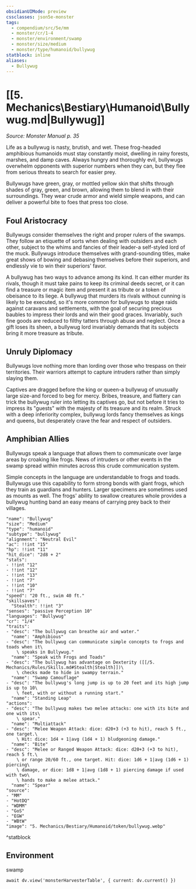 ```yaml
---
obsidianUIMode: preview
cssclasses: json5e-monster
tags:
  - compendium/src/5e/mm
  - monster/cr/1-4
  - monster/environment/swamp
  - monster/size/medium
  - monster/type/humanoid/bullywug
statblock: inline
aliases:
  - Bullywug
---
```

# [[5. Mechanics\Bestiary\Humanoid\Bullywug.md|Bullywug]]
*Source: Monster Manual p. 35*  

Life as a bullywug is nasty, brutish, and wet. These frog-headed amphibious humanoids must stay constantly moist, dwelling in rainy forests, marshes, and damp caves. Always hungry and thoroughly evil, bullywugs overwhelm opponents with superior numbers when they can, but they flee from serious threats to search for easier prey.

Bullywugs have green, gray, or mottled yellow skin that shifts through shades of gray, green, and brown, allowing them to blend in with their surroundings. They wear crude armor and wield simple weapons, and can deliver a powerful bite to foes that press too close.

## Foul Aristocracy

Bullywugs consider themselves the right and proper rulers of the swamps. They follow an etiquette of sorts when dealing with outsiders and each other, subject to the whims and fancies of their leader-a self-styled lord of the muck. Bullywugs introduce themselves with grand-sounding titles, make great shows of bowing and debasing themselves before their superiors, and endlessly vie to win their superiors' favor.

A bullywug has two ways to advance among its kind. It can either murder its rivals, though it must take pains to keep its criminal deeds secret, or it can find a treasure or magic item and present it as tribute or a token of obeisance to its liege. A bullywug that murders its rivals without cunning is likely to be executed, so it's more common for bullywugs to stage raids against caravans and settlements, with the goal of securing precious baubles to impress their lords and win their good graces. Invariably, such fine goods are reduced to filthy tatters through abuse and neglect. Once a gift loses its sheen, a bullywug lord invariably demands that its subjects bring it more treasure as tribute.

## Unruly Diplomacy

Bullywugs love nothing more than lording over those who trespass on their territories. Their warriors attempt to capture intruders rather than simply slaying them.

Captives are dragged before the king or queen-a bullywug of unusually large size-and forced to beg for mercy. Bribes, treasure, and flattery can trick the bullywug ruler into letting its captives go, but not before it tries to impress its "guests" with the majesty of its treasure and its realm. Struck with a deep inferiority complex, bullywug lords fancy themselves as kings and queens, but desperately crave the fear and respect of outsiders.

## Amphibian Allies

Bullywugs speak a language that allows them to communicate over large areas by croaking like frogs. News of intruders or other events in the swamp spread within minutes across this crude communication system.

Simple concepts in the language are understandable to frogs and toads. Bullywugs use this capability to form strong bonds with giant frogs, which they train as guardians and hunters. Larger specimens are sometimes used as mounts as well. The frogs' ability to swallow creatures whole provides a bullywug hunting band an easy means of carrying prey back to their villages.

```statblock
"name": "Bullywug"
"size": "Medium"
"type": "humanoid"
"subtype": "bullywug"
"alignment": "Neutral Evil"
"ac": !!int "15"
"hp": !!int "11"
"hit_dice": "2d8 + 2"
"stats":
- !!int "12"
- !!int "12"
- !!int "13"
- !!int "7"
- !!int "10"
- !!int "7"
"speed": "20 ft., swim 40 ft."
"skillsaves":
  "Stealth": !!int "3"
"senses": "passive Perception 10"
"languages": "Bullywug"
"cr": "1/4"
"traits":
- "desc": "The bullywug can breathe air and water."
  "name": "Amphibious"
- "desc": "The bullywug can communicate simple concepts to frogs and toads when it\
    \ speaks in Bullywug."
  "name": "Speak with Frogs and Toads"
- "desc": "The bullywug has advantage on Dexterity ([[/5. Mechanics/Rules/Skills.md#Stealth|Stealth]])\
    \ checks made to hide in swampy terrain."
  "name": "Swamp Camouflage"
- "desc": "The bullywug's long jump is up to 20 feet and its high jump is up to 10\
    \ feet, with or without a running start."
  "name": "Standing Leap"
"actions":
- "desc": "The bullywug makes two melee attacks: one with its bite and one with its\
    \ spear."
  "name": "Multiattack"
- "desc": "Melee Weapon Attack: dice: d20+3 (+3 to hit), reach 5 ft., one target.\
    \ Hit: dice: 1d4 + 1|avg (1d4 + 1) bludgeoning damage."
  "name": "Bite"
- "desc": "Melee or Ranged Weapon Attack: dice: d20+3 (+3 to hit), reach 5 ft.\
    \ or range 20/60 ft., one target. Hit: dice: 1d6 + 1|avg (1d6 + 1) piercing\
    \ damage, or dice: 1d8 + 1|avg (1d8 + 1) piercing damage if used with two\
    \ hands to make a melee attack."
  "name": "Spear"
"source":
- "MM"
- "HotDQ"
- "WDMM"
- "GoS"
- "EGW"
- "WBtW"
"image": "5. Mechanics/Bestiary/Humanoid/token/bullywug.webp"
```
^statblock

## Environment

swamp

```dataviewjs
await dv.view('monsterHarvesterTable', { current: dv.current() })
```
